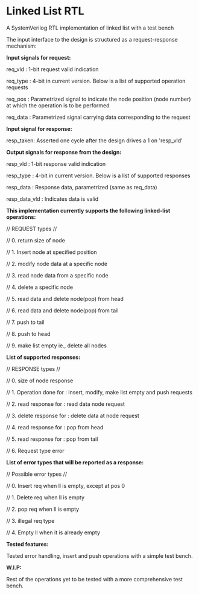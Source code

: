 # Linked List RTL
A SystemVerilog RTL implementation of linked list with a test bench

The input interface to the design is structured as a request-response mechanism:

**Input signals for request:**

req_vld : 1-bit request valid indication

req_type : 4-bit in current version. Below is a list of supported operation requests

req_pos : Parametrized signal to indicate the node position (node number) at which the operation is to be performed

req_data : Parametrized signal carrying data corresponding to the request


**Input signal for response:**

resp_taken: Asserted one cycle after the design drives a 1 on 'resp_vld'


**Output signals for response from the design:**

resp_vld : 1-bit response valid indication

resp_type : 4-bit in current version. Below is a list of supported responses

resp_data : Response data, parametrized (same as req_data)

resp_data_vld : Indicates data is valid


**This implementation currently supports the following linked-list operations:**

// REQUEST types //

// 0. return size of node

// 1. Insert node at specified position

// 2. modify node data at a specific node

// 3. read node data from  a specific node

// 4. delete a specific node

// 5. read data and delete node(pop) from head

// 6. read data and delete node(pop) from tail

// 7. push to tail

// 8. push to head

// 9. make list empty ie., delete all nodes


**List of supported responses:**

// RESPONSE types //

// 0. size of node response

// 1. Operation done for : insert, modify, make list empty and push requests

// 2. read response for : read data node request

// 3. delete response for : delete data at node request

// 4. read response for : pop from head

// 5. read response for : pop from tail

// 6. Request type error


**List of error types that will be reported as a response:**

// Possible error types //

// 0. Insert req when ll is empty, except at pos 0

// 1. Delete req when ll is empty

// 2. pop req when ll is empty

// 3. illegal req type

// 4. Empty ll when it is already empty


**Tested features:**

Tested error handling, insert and push operations with a simple test bench.

**W.I.P:**

Rest of the operations yet to be tested with a more comprehensive test bench.
